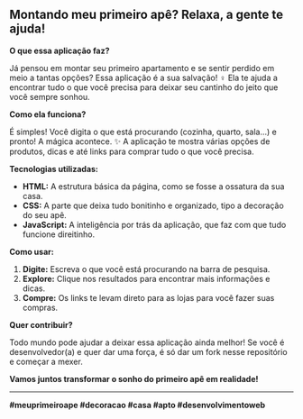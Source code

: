 ## Montando meu primeiro apê? Relaxa, a gente te ajuda!

**O que essa aplicação faz?**

Já pensou em montar seu primeiro apartamento e se sentir perdido em meio a tantas opções?  Essa aplicação é a sua salvação! ‍♀️ Ela te ajuda a encontrar tudo o que você precisa para deixar seu cantinho do jeito que você sempre sonhou. 

**Como ela funciona?**

É simples! Você digita o que está procurando (cozinha, quarto, sala...) e pronto! A mágica acontece. ✨ A aplicação te mostra várias opções de produtos, dicas e até links para comprar tudo o que você precisa. 

**Tecnologias utilizadas:**

* **HTML:** A estrutura básica da página, como se fosse a ossatura da sua casa. ️
* **CSS:** A parte que deixa tudo bonitinho e organizado, tipo a decoração do seu apê. 
* **JavaScript:** A inteligência por trás da aplicação, que faz com que tudo funcione direitinho. 

**Como usar:**

1. **Digite:** Escreva o que você está procurando na barra de pesquisa.
2. **Explore:** Clique nos resultados para encontrar mais informações e dicas.
3. **Compre:** Os links te levam direto para as lojas para você fazer suas compras. 

**Quer contribuir?**

Todo mundo pode ajudar a deixar essa aplicação ainda melhor! Se você é desenvolvedor(a) e quer dar uma força, é só dar um fork nesse repositório e começar a mexer. 

**Vamos juntos transformar o sonho do primeiro apê em realidade!** 

---

**#meuprimeiroape #decoracao #casa #apto #desenvolvimentoweb** 
